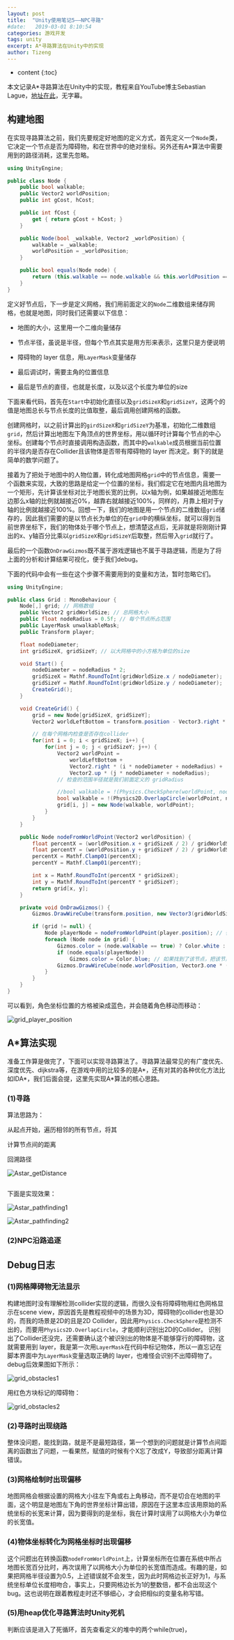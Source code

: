 ```yaml
---
layout: post
title:  "Unity使用笔记5——NPC寻路"
#date:   2019-03-01 8:10:54
categories: 游戏开发
tags: unity
excerpt: A*寻路算法在Unity中的实现
author: Tizeng
---
```


* content
{:toc}

本文记录A*寻路算法在Unity中的实现，教程来自YouTube博主Sebastian Lague，[地址在此](https://www.youtube.com/watch?v=nhiFx28e7JY&list=PLFt_AvWsXl0cq5Umv3pMC9SPnKjfp9eGW&index=2)，无字幕。

## 构建地图

在实现寻路算法之前，我们先要规定好地图的定义方式，首先定义一个`Node`类，它决定一个节点是否为障碍物，和在世界中的绝对坐标。另外还有A*算法中需要用到的路径消耗，这里先忽略。

```c#
using UnityEngine;

public class Node {
    public bool walkable;
    public Vector2 worldPosition;
    public int gCost, hCost;

    public int fCost {
        get { return gCost + hCost; }
    }

    public Node(bool _walkable, Vector2 _worldPosition) {
        walkable = _walkable;
        worldPosition = _worldPosition;
    }

    public bool equals(Node node) {
        return (this.walkable == node.walkable && this.worldPosition == node.worldPosition) ? true : false;
    }
}
```

定义好节点后，下一步是定义网格，我们用前面定义的`Node`二维数组来储存网格，也就是地图，同时我们还需要以下信息：

* 地图的大小，这里用一个二维向量储存

* 节点半径，虽说是半径，但每个节点其实是用方形来表示，这里只是方便说明

* 障碍物的 layer 信息，用`LayerMask`变量储存

* 最后调试时，需要主角的位置信息

* 最后是节点的直径，也就是长度，以及以这个长度为单位的size

下面来看代码，首先在`Start`中初始化直径以及`gridSizeX`和`gridSizeY`，这两个的值是地图总长与节点长度的比值取整，最后调用创建网格的函数。

创建网格时，以之前计算出的`girdSizeX`和`gridSizeY`为基准，初始化二维数组`grid`，然后计算出地图左下角顶点的世界坐标，用以循环时计算每个节点的中心坐标。创建每个节点时直接调用构造函数，而其中的`walkable`成员根据当前位置的半径内是否存在Collider且该物体是否带有障碍物的 layer 而决定。剩下的就是简单的数学问题了。

接着为了把处于地图中的人物位置，转化成地图网格`grid`中的节点信息，需要一个函数来实现，大致的思路是给定一个位置的坐标，我们假定它在地图内且地图为一个矩形，先计算该坐标对比于地图长宽的比例，以x轴为例，如果越接近地图左边那么x轴的比例就越接近0%，越靠右就越接近100%，同样的，月靠上相对于y轴的比例就越接近100%。回想一下，我们的地图是用一个节点的二维数组`grid`储存的，因此我们需要的是以节点长为单位的在`grid`中的横纵坐标，就可以得到当前世界坐标下，我们的物体处于哪个节点上，想清楚这点后，无非就是将刚刚计算出的x、y轴百分比乘以`gridSizeX`和`gridSizeY`后取整，然后带入`grid`就行了。

最后的一个函数`OnDrawGizmos`既不属于游戏逻辑也不属于寻路逻辑，而是为了将上面的分析和计算结果可视化，便于我们debug。

下面的代码中会有一些在这个步骤不需要用到的变量和方法，暂时忽略它们。

```c#
using UnityEngine;

public class Grid : MonoBehaviour {
    Node[,] grid; // 网格数组
    public Vector2 gridWorldSize; // 总网格大小
    public float nodeRadius = 0.5f; // 每个节点所占范围
    public LayerMask unwalkableMask;
    public Transform player;

    float nodeDiameter;
    int gridSizeX, gridSizeY; // 以大网格中的小方格为单位的size

    void Start() {
        nodeDiameter = nodeRadius * 2;
        gridSizeX = Mathf.RoundToInt(gridWorldSize.x / nodeDiameter);
        gridSizeY = Mathf.RoundToInt(gridWorldSize.y / nodeDiameter);
        CreateGrid();
    }

    void CreateGrid() {
        grid = new Node[gridSizeX, gridSizeY];
        Vector2 worldLeftBottom = transform.position - Vector3.right * gridSizeX / 2 - Vector3.up * gridSizeY / 2; // 通过向量坐标计算得到大网格内左下角的绝对坐标

        // 在每个网格内检查是否存在collider
        for(int i = 0; i < gridSizeX; i++) {
            for(int j = 0; j < gridSizeY; j++) {
                Vector2 worldPoint = 
                    worldLeftBottom + 
                    Vector2.right * (i * nodeDiameter + nodeRadius) + 
                    Vector2.up * (j * nodeDiameter + nodeRadius);
                // 检查的范围半径就是我们前面定义的 gridRadius

                //bool walkable = !(Physics.CheckSphere(worldPoint, nodeRadius, unwalkableMask));
                bool walkable = !(Physics2D.OverlapCircle(worldPoint, nodeRadius, unwalkableMask));
                grid[i, j] = new Node(walkable, worldPoint);
            }
        }
    }

    public Node nodeFromWorldPoint(Vector2 worldPosition) {
        float percentX = (worldPosition.x + gridSizeX / 2) / gridWorldSize.x; // 这里不能用 gridSizeX，因为它是以nodeDiameter为单位的
        float percentY = (worldPosition.y + gridSizeY / 2) / gridWorldSize.y;
        percentX = Mathf.Clamp01(percentX);
        percentY = Mathf.Clamp01(percentY);

        int x = Mathf.RoundToInt(percentX * gridSizeX);
        int y = Mathf.RoundToInt(percentY * gridSizeY);
        return grid[x, y];
    }

    private void OnDrawGizmos() {
        Gizmos.DrawWireCube(transform.position, new Vector3(gridWorldSize.x, gridWorldSize.y, 1));

        if (grid != null) {
            Node playerNode = nodeFromWorldPoint(player.position); // 得到主角坐标转换成的节点
            foreach (Node node in grid) {
                Gizmos.color = (node.walkable == true) ? Color.white : Color.red; // 障碍物染成红色，其他染成白色
                if (node.equals(playerNode))
                    Gizmos.color = Color.blue; // 如果找到了该节点，把该节点染成蓝色
                Gizmos.DrawWireCube(node.worldPosition, Vector3.one * (nodeDiameter - .1f)); // 画出立方体，Vector3.one代表三个方向大小都为1的单位向量
            }
        }
    }
}
```

可以看到，角色坐标位置的方格被染成蓝色，并会随着角色移动而移动：

![grid_player_position](https://github.com/tizengyan/images/raw/master/grid_player_position.png)

## A*算法实现

准备工作算是做完了，下面可以实现寻路算法了。寻路算法最常见的有广度优先、深度优先、dijkstra等，在游戏中用的比较多的是A*，还有对其的各种优化方法比如IDA*，我们后面会提，这里先实现A*算法的核心思路。

### (1)寻路

算法思路为：

从起点开始，遍历相邻的所有节点，将其

计算节点间的距离

回溯路径

![Astar_getDistance](https://github.com/tizengyan/images/raw/master/Astar_getDistance.png)

```c#

```

下面是实现效果：

![Astar_pathfinding1](https://github.com/tizengyan/images/raw/master/Astar_pathfinding1.png)

![Astar_pathfinding2](https://github.com/tizengyan/images/raw/master/Astar_pathfinding2.png)

### (2)NPC沿路追逐

## Debug日志

### (1)网格障碍物无法显示

构建地图时没有理解检测collider实现的逻辑，而很久没有将障碍物用红色网格显示在scene view，原因首先是教程视频中的场景为3D，障碍物的collider也是3D的，而我的场景是2D的且是2D Collider，因此用`Physics.CheckSphere`是检测不出的，而要用`Physics2D.OverlapCircle`，才能顺利识别出2D的Collider。
识别出了Collider还没完，还需要确认这个被识别出的物体是不能够穿行的障碍物，这就需要用到 layer，我是第一次用`LayerMask`在代码中标记物体，所以一直忘记在脚本界面中为`LayerMask`变量选取正确的 layer，也难怪会识别不出障碍物了。debug后效果图如下所示：

![grid_obstacles1](https://github.com/tizengyan/images/raw/master/grid_obstacles1.png)

用红色方块标记的障碍物：

![grid_obstacles2](https://github.com/tizengyan/images/raw/master/grid_obstacles2.png)

### (2)寻路时出现绕路

整体没问题，能找到路，就是不是最短路径，第一个想到的问题就是计算节点间距离的函数出了问题，一看果然，赋值的时候有个X忘了改成Y，导致部分距离计算错误。

### (3)网格绘制时出现偏移

地图网格会根据设置的网格大小往左下角或右上角移动，而不是切合在地图的平面，这个明显是地图左下角的世界坐标计算出错，原因在于这里本应该用原始的系统坐标的长宽来计算，因为要得到的是坐标，我在计算时误用了以网格大小为单位的长宽值。

### (4)物体坐标转化为网格坐标时出现偏移

这个问题出在转换函数`nodeFromWorldPoint`上，计算坐标所在位置在系统中所占地图长宽百分比时，再次误用了以网格大小为单位的长宽值而造成。有趣的是，如果把网格半径设置为0.5，上述错误就不会发生，因为此时网格边长正好为1，与系统坐标单位长度相吻合，事实上，只要网格边长为1的整数倍，都不会出现这个bug。这也说明在跟着教程走时还不够细心，才会把相似的变量名称写错。

### (5)用heap优化寻路算法时Unity死机

判断应该是进入了死循环，首先查看定义的堆中的两个while(true)，